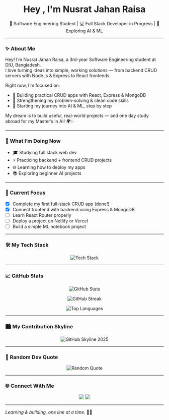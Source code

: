 <h1 align="center">Hey , I'm Nusrat Jahan Raisa</h1>

<p align="center">
  🌱 Software Engineering Student | 💻 Full Stack Developer in Progress | 🤖 Exploring AI & ML
</p>


---

### ✨ About Me

Hey! I’m Nusrat Jahan Raisa, a 3rd-year Software Engineering student at DIU, Bangladesh.  
I love turning ideas into simple, working solutions — from backend CRUD servers with Node.js & Express to React frontends.

Right now, I’m focused on:
- 🔹 Building practical CRUD apps with React, Express & MongoDB
- 🔹 Strengthening my problem-solving & clean code skills
- 🔹 Starting my journey into AI & ML, step by step

My dream is to build useful, real-world projects — and one day study abroad for my Master’s in AI! 🌍✨

---

### 🚀 What I’m Doing Now

- 🎓 Studying full stack web dev
- ⚡️ Practicing backend + frontend CRUD projects
- 🌐 Learning how to deploy my apps
- 📚 Exploring beginner AI projects

---

### 📌 Current Focus

- [x] Complete my first full-stack CRUD app (done!)
- [x] Connect frontend with backend using Express & MongoDB
- [ ] Learn React Router properly
- [ ] Deploy a project on Netlify or Vercel
- [ ] Build a simple ML notebook project

---

### 🛠️ My Tech Stack

<p align="center">
  <img src="https://skillicons.dev/icons?i=js,nodejs,react,express,mongodb,html,css,python&perline=8" alt="Tech Stack" />
</p>

---

### 📈 GitHub Stats

<p align="center">
  <img src="https://github-readme-stats.vercel.app/api?username=NusratJahanRaisa&show_icons=true&theme=transparent" alt="GitHub Stats"/>
</p>

<p align="center">
  <img src="https://github-readme-streak-stats.herokuapp.com/?user=NusratJahanRaisa&theme=transparent" alt="GitHub Streak"/>
</p>

<p align="center">
  <img src="https://github-readme-stats.vercel.app/api/top-langs/?username=NusratJahanRaisa&layout=compact" alt="Top Languages"/>
</p>

---

### 🏙️ My Contribution Skyline

<!-- Replace the link below with your uploaded skyline gif link -->
<p align="center">
  <img src="https://github.com/NusratJahanRaisa/NusratJahanRaisa/blob/main/skyline.gif" alt="GitHub Skyline 2025" />
</p>

---

### 🌟 Random Dev Quote

<p align="center">
  <img src="https://quotes-github-readme.vercel.app/api?type=horizontal&theme=radical" alt="Random Quote" />
</p>

---

### 🌐 Connect With Me

<p align="center">
  <a href="https://www.linkedin.com/in/YOUR-LINKEDIN" target="_blank"><img src="https://img.shields.io/badge/LinkedIn-blue?style=for-the-badge&logo=linkedin&logoColor=white"/></a>
  <a href="mailto:jahanthinks@gmail.com" target="_blank"><img src="https://img.shields.io/badge/Email-D14836?style=for-the-badge&logo=gmail&logoColor=white"/></a>
</p>

---

*Learning & building, one line at a time.* 🌱✨

